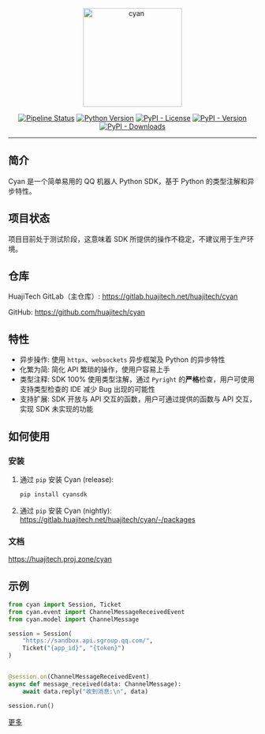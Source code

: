 <div align="center">
    <img src="logo.png" width="200" alt="cyan">
</div>

<div align="center">

[![Pipeline Status](https://gitlab.huajitech.net/huajitech/cyan/badges/main/pipeline.svg)](https://gitlab.huajitech.net/huajitech/cyan/-/commits/main)
[![Python Version](https://img.shields.io/badge/python-3.7%2B-blue)](https://gitlab.huajitech.net/huajitech/cyan)
[![PyPI - License](https://img.shields.io/pypi/l/cyansdk)](https://gitlab.huajitech.net/huajitech/cyan)
[![PyPI - Version](https://img.shields.io/pypi/v/cyansdk)](https://pypi.org/project/cyansdk/)
[![PyPI - Downloads](https://img.shields.io/pypi/dm/cyansdk)](https://pypi.org/project/cyansdk/)

</div>

---

## 简介

Cyan 是一个简单易用的 QQ 机器人 Python SDK，基于 Python 的类型注解和异步特性。

## 项目状态

项目目前处于测试阶段，这意味着 SDK 所提供的操作不稳定，不建议用于生产环境。

## 仓库

HuajiTech GitLab（主仓库）: https://gitlab.huajitech.net/huajitech/cyan

GitHub: https://github.com/huajitech/cyan

## 特性

- 异步操作: 使用 `httpx`、`websockets` 异步框架及 Python 的异步特性
- 化繁为简: 简化 API 繁琐的操作，使用户容易上手
- 类型注释: SDK 100% 使用类型注解，通过 `Pyright` 的**严格**检查，用户可使用支持类型检查的 IDE 减少 Bug 出现的可能性
- 支持扩展: SDK 开放与 API 交互的函数，用户可通过提供的函数与 API 交互，实现 SDK 未实现的功能

## 如何使用

### 安装

1. 通过 `pip` 安装 Cyan (release):
    ```bash
    pip install cyansdk
    ```

2. 通过 `pip` 安装 Cyan (nightly): https://gitlab.huajitech.net/huajitech/cyan/-/packages

### 文档

https://huajitech.proj.zone/cyan

## 示例

```py
from cyan import Session, Ticket
from cyan.event import ChannelMessageReceivedEvent
from cyan.model import ChannelMessage

session = Session(
    "https://sandbox.api.sgroup.qq.com/",
    Ticket("{app_id}", "{token}")
)


@session.on(ChannelMessageReceivedEvent)
async def message_received(data: ChannelMessage):
    await data.reply("收到消息:\n", data)

session.run()
```

[更多](examples)
